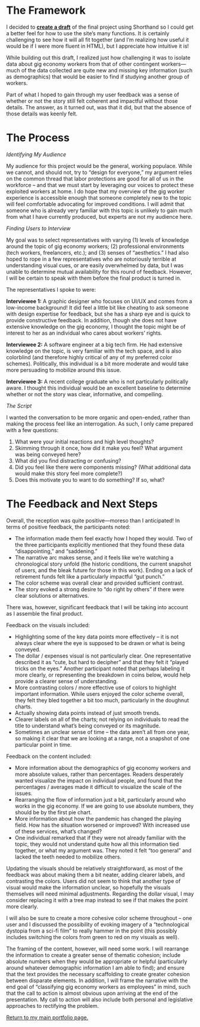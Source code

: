 # The Framework 

I decided to <a href=“https://preview.shorthand.com/mupp9nbgzarLK6jj”><b>create a draft</b></a> of the final project using Shorthand so I could get a better feel for how to use the site’s many functions. It is certainly challenging to see how it will all fit together (and I’m realizing how useful it would be if I were more fluent in HTML), but I appreciate how intuitive it is! 

While building out this draft, I realized just how challenging it was to isolate data about gig economy workers from that of other contingent workers—much of the data collected are quite new and missing key information (such as demographics) that would be easier to find if studying another group of workers. 

Part of what I hoped to gain through my user feedback was a sense of whether or not the story still felt coherent and impactful without those details. The answer, as it turned out, was that it did, but that the absence of those details was keenly felt. 

# The Process

<i>Identifying My Audience</i>

My audience for this project would be the general, working populace. While we cannot, and should not, try to “design for everyone,” my argument relies on the common thread that labor protections are good for all of us in the workforce – and that we must start by leveraging our voices to protect these exploited workers at home. I do hope that my overview of the gig worker experience is accessible enough that someone completely new to the topic will feel comfortable advocating for improved conditions. I will admit that someone who is already very familiar with this topic is unlikely to gain much from what I have currently produced, but experts are not my audience here. 

<i>Finding Users to Interview</i>

My goal was to select representatives with varying (1) levels of knowledge around the topic of gig economy workers; (2) professional environments (tech workers, freelancers, etc.); and (3) senses of “aesthetics.” I had also hoped to rope in a few representatives who are notoriously terrible at understanding visual cues, or are easily overwhelmed by data, but I was unable to determine mutual availability for this round of feedback. However, I will be certain to speak with them before the final product is turned in. 

The representatives I spoke to were: 

<b>Interviewee 1:</b> A graphic designer who focuses on UI/UX and comes from a low-income background! It did feel a little bit like cheating to ask someone with design expertise for feedback, but she has a sharp eye and is quick to provide constructive feedback. In addition, though she does not have extensive knowledge on the gig economy, I thought the topic might be of interest to her as an individual who cares about workers’ rights. 

<b>Interviewee 2:</b> A software engineer at a big tech firm. He had extensive knowledge on the topic, is very familiar with the tech space, and is also colorblind (and therefore highly critical of any of my preferred color schemes). Politically, this individual is a bit more moderate and would take more persuading to mobilize around this issue. 

<b>Interviewee 3:</b> A recent college graduate who is not particularly politically aware. I thought this individual would be an excellent baseline to determine whether or not the story was clear, informative, and compelling. 

<i>The Script</i> 

I wanted the conversation to be more organic and open-ended, rather than making the process feel like an interrogation. As such, I only came prepared with a few questions: 

1. What were your initial reactions and high level thoughts?
2. Skimming through it once, how did it make you feel? What argument was being conveyed here?
3. What did you find distracting or confusing?
4. Did you feel like there were components missing? (What additional data would make this story feel more complete?)
5. Does this motivate you to want to do something? If so, what? 


# The Feedback and Next Steps 

Overall, the reception was quite positive—moreso than I anticipated! In terms of positive feedback, the participants noted: 
<ul>
  <li>The information made them feel exactly how I hoped they would. Two of the three participants explicitly mentioned that they found these data “disappointing,” and “saddening.”</li>
  <li> The narrative arc makes sense, and it feels like we’re watching a chronological story unfold (the historic conditions, the current snapshot of users, and the bleak future for those in this work). Ending on a lack of retirement funds felt like a particularly impactful “gut punch.”</li>
<li>The color scheme was overall clear and provided sufficient contrast.</li>
  <li> The story evoked a strong desire to “do right by others” if there were clear solutions or alternatives.</li>
</ul>

There was, however, significant feedback that I will be taking into account as I assemble the final product. 

Feedback on the visuals included:
<ul>
  <li>Highlighting some of the key data points more effectively – it is not always clear where the eye is supposed to be drawn or what is being conveyed.</li>
  <li>The dollar / expenses visual is not particularly clear. One representative described it as “cute, but hard to decipher” and that they felt it “played tricks on the eyes.” Another participant noted that perhaps labeling it more clearly, or representing the breakdown in coins below, would help provide a clearer sense of understanding.</li>
  <li>More contrasting colors / more effective use of colors to highlight important information. While users enjoyed the color scheme overall, they felt they bled together a bit too much, particularly in the doughnut charts.</li>
  <li>Actually showing data points instead of just smooth trends.</li>
<li>Clearer labels on all of the charts; not relying on individuals to read the title to understand what’s being conveyed or its magnitude.</li>
  <li>Sometimes an unclear sense of time – the data aren’t all from one year, so making it clear that we are looking at a range, not a snapshot of one particular point in time.</li>
</ul>

Feedback on the content included: 

<ul>
<li>More information about the demographics of gig economy workers and more absolute values, rather than percentages. Readers desperately wanted visualize the impact on individual people, and found that the percentages / averages made it difficult to visualize the scale of the issues.</li>
<li>Rearranging the flow of information just a bit, particularly around who works in the gig economy. If we are going to use absolute numbers, they should be by the first pie chart.</li>
<li>More information about how the pandemic has changed the playing field. How has the situation worsened or improved? With increased use of these services, what’s changed?</li>
<li>One individual remarked that if they were not already familiar with the topic, they would not understand quite how all this information tied together, or what my argument was. They noted it felt “too general” and lacked the teeth needed to mobilize others.</li>
</ul>

Updating the visuals should be relatively straightforward, as most of the feedback was about making them a bit neater, adding clearer labels, and contrasting the colors. Users did not seem to think that another type of visual would make the information unclear, so hopefully the visuals themselves will need minimal adjustments. Regarding the dollar visual, I may consider replacing it with a tree map instead to see if that makes the point more clearly. 

I will also be sure to create a more cohesive color scheme throughout – one user and I discussed the possibility of evoking imagery of a “technological dystopia from a sci-fi film” to really hammer in the point (this possibly includes switching the colors from green to red on my visuals as well). 

The framing of the content, however, will need some work. I will rearrange the information to create a greater sense of thematic cohesion; include absolute numbers when they would be appropriate or helpful (particularly around whatever demographic information I am able to find); and ensure that the text provides the necessary scaffolding to create greater cohesion between disparate elements. In addition, I will frame the narrative with the end goal of “classifying gig economy workers as employees” in mind, such that the call to action is almost obvious upon arriving at the end of the presentation. My call to action will also include both personal and legislative approaches to rectifying the problem. 

<a href="https://nannunz.github.io/annunziata-portfolio">Return to my main portfolio page.</a>
